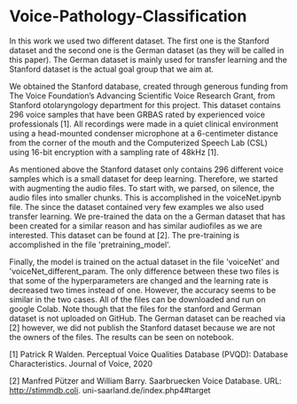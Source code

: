 # Voice-Pathology-Classification

In this work we used two different dataset. The first one is the Stanford dataset and the second one is the 
German dataset (as they will be called in this paper). The German dataset is mainly used for transfer learning
and the Stanford dataset is the actual goal group that we aim at.

We obtained the Stanford database, created through generous funding from The Voice Foundation’s Advancing
Scientific Voice Research Grant, from Stanford otolaryngology department for this project. This dataset
contains 296 voice samples that have been GRBAS rated by experienced voice professionals [1]. All recordings
were made in a quiet clinical environment using a head-mounted condenser microphone at a 6-centimeter
distance from the corner of the mouth and the Computerized Speech Lab (CSL) using 16-bit encryption with a
sampling rate of 48kHz [1].


As mentioned above the Stanford dataset only contains 296 different voice samples which is a small dataset
for deep learning. Therefore, we started with augmenting the audio files. To start with, we parsed, on silence,
the audio files into smaller chunks. This is accomplished in the voiceNet.ipynb file. The since the dataset
contained very few examples we also used transfer learning. We pre-trained the data on the a German dataset
that has been created for a similar reason and has similar audiofiles as we are interested. This dataset can 
be found at [2]. The pre-training is accomplished in the file 'pretraining_model'.


Finally, the model is trained on the actual dataset in the file 'voiceNet' and 'voiceNet_different_param. The only
difference between these two files is that some of the hyperparameters are changed and the learning rate is decreased
two times instead of one. However, the accuracy seems to be similar in the two cases. All of  the files can be 
downloaded and run on google Colab. Note though that the files for the stanford and German dataset is not uploaded 
on GitHub. The German dataset can be reached via [2] however, we did not publish the Stanford dataset because we are 
not the owners of the files. The results can be seen on notebook.



[1] Patrick R Walden. Perceptual Voice Qualities Database (PVQD): Database Characteristics. Journal of
Voice, 2020

[2] Manfred Pützer and William Barry. Saarbruecken Voice Database. URL: http://stimmdb.coli.
uni-saarland.de/index.php4#target
